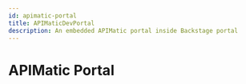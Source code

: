 ```yaml
---
id: apimatic-portal
title: APIMaticDevPortal
description: An embedded APIMatic portal inside Backstage portal
---
```


# APIMatic Portal

<script type="text/javascript">
                var script = document.createElement("script");
                script.src="https://dxjs.apimatic.io/v7/static/js/portal.v7.js";
                script.onload = function() {
                    APIMaticDevPortal.show(
                        {
  "container": "apimatic-widget",
  "portalStyle": "default",
  "codegenApiRoutes": {
    "docsgen": "/api/api-entities/ln98CSRcOrWLBmoGaSUd3TxpcQEM9XUZlDUezbgCP-NJrHUz4KHoRId1qVPzXfar/portal-artifacts/docs/generated-file?template={template}",
    "codegen": "/api/api-entities/ln98CSRcOrWLBmoGaSUd3TxpcQEM9XUZlDUezbgCP-NJrHUz4KHoRId1qVPzXfar/portal-artifacts/sdks/generated-file?template={template}",
    "transform": "/api/api-entities/ln98CSRcOrWLBmoGaSUd3TxpcQEM9XUZlDUezbgCP-NJrHUz4KHoRId1qVPzXfar/portal-artifacts/specs/generated-file?format={format}",
    "apiProxy": "https://proxy.apimatic.io/api/proxy"
  },
  "apiKey": "PkUYNyvjYA7DfFBwoKTjTMJihjIos93osALe54rEs_CsS8z6xYLxAjEe2dyeS_7RdKFcvC9l0KFFF6D7I5D5Ag**",
  "baseUrl": "https://www.apimatic.io",
  "enableExport": true,
  "renameHttpToRest": false,
  "enableConsoleCalls": true,
  "useProxyForConsoleCalls": true,
  "initialPlatform": "http_curl_v1",
  "languageSettings": {
    "http_curl_v1": {
      "disableSdkDownload": true
    },
    "cs_net_standard_lib": {
      "disableSdkDownload": false,
      "sdkDownloadLink": ""
    },
    "java_eclipse_jre_lib": {
      "disableSdkDownload": false,
      "sdkDownloadLink": ""
    },
    "php_generic_lib_v2": {
      "disableSdkDownload": false,
      "sdkDownloadLink": ""
    },
    "python_generic_lib": {
      "disableSdkDownload": false,
      "sdkDownloadLink": ""
    },
    "ruby_generic_lib": {
      "disableSdkDownload": false,
      "sdkDownloadLink": ""
    },
    "ts_generic_lib": {
      "disableSdkDownload": false,
      "sdkDownloadLink": ""
    },
    "go_generic_lib": {
      "disableSdkDownload": false,
      "sdkDownloadLink": ""
    }
  },
  "allowedExportFormats": [
    "postman10",
    "postman20",
    "openapi31json",
    "openapi31yaml",
    "openapi3json",
    "openapi3yaml",
    "swagger20",
    "swaggeryaml",
    "swagger10",
    "raml",
    "raml10",
    "apiblueprint",
    "wadl2009",
    "apimatic",
    "wsdl",
    "insomnia",
    "insomniayaml"
  ],
  "themeOverrides": {
    "themeType": "cool",
    "palette": {
      "primaryColor": "#0c7ff2",
      "linkColor": "#00C7D4"
    },
    "fontSource": [],
    "cssStyles": {
      "headings": {
        "fontFamily": "'Rubik', sans-serif",
        "h1": {
          "fontFamily": "'Rubik', sans-serif",
          "fontSize": "27px",
          "fontWeight": "500",
          "fontStyle": "normal",
          "lineHeight": "1.3"
        },
        "h2": {
          "fontFamily": "'Rubik', sans-serif",
          "fontSize": "24px",
          "fontWeight": "500",
          "fontStyle": "normal",
          "lineHeight": "1.3"
        },
        "h3": {
          "fontFamily": "'Rubik', sans-serif",
          "fontSize": "21.36px",
          "fontWeight": "500",
          "fontStyle": "normal",
          "lineHeight": "1.3"
        },
        "h4": {
          "fontFamily": "'Rubik', sans-serif",
          "fontSize": "18px",
          "fontWeight": "500",
          "fontStyle": "normal",
          "lineHeight": "1.3"
        },
        "h5": {
          "fontFamily": "'Rubik', sans-serif",
          "fontSize": "16px",
          "fontWeight": "500",
          "fontStyle": "normal",
          "lineHeight": "1.3"
        },
        "h6": {
          "fontFamily": "'Rubik', sans-serif",
          "fontSize": "15px",
          "fontWeight": "500",
          "fontStyle": "normal",
          "lineHeight": "1.3"
        }
      },
      "body": {
        "fontFamily": "'Rubik', sans-serif",
        "text1": {
          "fontFamily": "'Rubik', sans-serif",
          "fontSize": "15px",
          "fontWeight": "400",
          "fontStyle": "normal",
          "lineHeight": "1.75"
        },
        "text2": {
          "fontFamily": "'Rubik', sans-serif",
          "fontSize": "13.33px",
          "fontWeight": "400",
          "fontStyle": "normal",
          "lineHeight": "1.75"
        },
        "text3": {
          "fontFamily": "'Rubik', sans-serif",
          "fontSize": "11.85px",
          "fontWeight": "400",
          "fontStyle": "normal",
          "lineHeight": "1.75"
        }
      },
      "code": {
        "fontFamily": "Courier Prime, monospace",
        "blockCode": {
          "fontFamily": "Courier Prime, monospace",
          "fontSize": "15px",
          "fontWeight": "400",
          "fontStyle": "normal",
          "lineHeight": "1.75"
        },
        "inlineCode": {
          "fontFamily": "Courier Prime, monospace",
          "fontSize": "15px",
          "fontWeight": "400",
          "fontStyle": "normal",
          "lineHeight": "1.75"
        }
      }
    }
  }
}
                    );
                };
                document.getElementsByTagName("head")[0].appendChild(script);
                </script>
                
<div id="apimatic-widget" style="height: 100%; width: 100%;">
</div>
